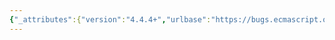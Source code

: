 ```yaml
---
{"_attributes":{"version":"4.4.4+","urlbase":"https://bugs.ecmascript.org/","maintainer":"dherman@mozilla.com"},"bug":{"bug_id":1140,"creation_ts":"2012-12-19 07:59:00 -0800","short_desc":"15.4.4.2: steps misnumbered, start at 6","delta_ts":"2012-12-21 18:08:32 -0800","product":"Draft for 6th Edition","component":"editorial issue","version":"Rev 12: November 22, 2012 Draft","rep_platform":"All","op_sys":"All","bug_status":"RESOLVED","resolution":"FIXED","priority":"Normal","bug_severity":"enhancement","everconfirmed":true,"reporter":{"uid":"andrebargull","name":"André Bargull"},"assigned_to":{"uid":"allen","name":"Allen Wirfs-Brock"},"long_desc":[{"commentid":3032,"comment_count":0,"who":{"uid":"andrebargull","name":"André Bargull"},"bug_when":"2012-12-19 07:59:54 -0800","thetext":"15.4.4.2  Array.prototype.toString() starts at step 6"},{"commentid":3063,"comment_count":1,"who":{"uid":"allen","name":"Allen Wirfs-Brock"},"bug_when":"2012-12-21 11:42:53 -0800","thetext":"corrected in rev 13 editor's draft"}]}}
---
```

